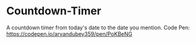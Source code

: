 # Countdown-Timer
A countdown timer from today's date to the date you mention.
Code Pen: https://codepen.io/aryandubey359/pen/PoKBeNG
